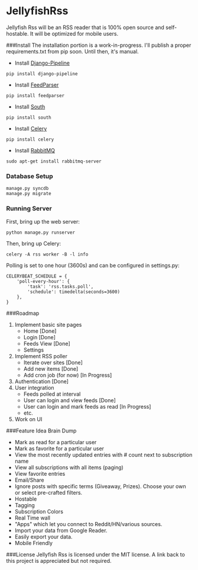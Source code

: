 JellyfishRss
============

Jellyfish Rss will be an RSS reader that is 100% open source and self-hostable. It will be optimized for mobile users.

###Install
The installation portion is a work-in-progress. I'll publish a proper requirements.txt from pip soon. Until then, it's manual.

- Install [Django-Pipeline](https://github.com/cyberdelia/django-pipeline)
```
pip install django-pipeline
```

- Install [FeedParser](https://pypi.python.org/pypi/feedparser)
``` 
pip install feedparser
```

- Install [South](http://south.readthedocs.org/en/latest/installation.html)
```
pip install south
```

- Install [Celery](http://www.celeryproject.org/install/)
``` 
pip install celery
```

- Install [RabbitMQ](http://www.rabbitmq.com/) 
```
sudo apt-get install rabbitmq-server
```

### Database Setup
```
manage.py syncdb
manage.py migrate
```

### Running Server
First, bring up the web server:
```
python manage.py runserver
```

Then, bring up Celery:

```
celery -A rss worker -B -l info
```

Polling is set to one hour (3600s) and can be configured in settings.py:
```
CELERYBEAT_SCHEDULE = {
    'poll-every-hour': {
        'task': 'rss.tasks.poll',
        'schedule': timedelta(seconds=3600)
    },
}
```

###Roadmap
1. Implement basic site pages
	- Home [Done]
	- Login [Done]
	- Feeds View [Done]
	- Settings
2. Implement RSS poller
	- Iterate over sites [Done]
	- Add new items [Done]
	- Add cron job (for now) [In Progress]
3. Authentication [Done]
4. User integration
	- Feeds polled at interval
	- User can login and view feeds [Done]
	- User can login and mark feeds as read [In Progress]
	- etc.
5. Work on UI

###Feature Idea Brain Dump
+ Mark as read for a particular user
+ Mark as favorite for a particular user
+ View the most recently updated entries with # count next to subscription name
+ View all subscriptions with all items (paging)
+ View favorite entries
+ Email/Share
+ Ignore posts with specific terms (Giveaway, Prizes). Choose your own or select pre-crafted filters.
+ Hostable 
+ Tagging
+ Subscription Colors
+ Real Time wall
+ "Apps" which let you connect to Reddit/HN/various sources. 
+ Import your data from Google Reader.
+ Easily export your data.
+ Mobile Friendly 

###License
Jellyfish Rss is licensed under the MIT license. A link back to this project is appreciated but not required.